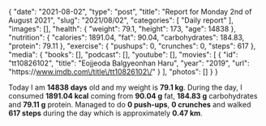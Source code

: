 {
    "date": "2021-08-02",
    "type": "post",
    "title": "Report for Monday 2nd of August 2021",
    "slug": "2021\/08\/02",
    "categories": [
        "Daily report"
    ],
    "images": [],
    "health": {
        "weight": 79.1,
        "height": 173,
        "age": 14838
    },
    "nutrition": {
        "calories": 1891.04,
        "fat": 90.04,
        "carbohydrates": 184.83,
        "protein": 79.11
    },
    "exercise": {
        "pushups": 0,
        "crunches": 0,
        "steps": 617
    },
    "media": {
        "books": [],
        "podcast": [],
        "youtube": [],
        "movies": [
            {
                "id": "tt10826102",
                "title": "Eojjeoda Balgyeonhan Haru",
                "year": "2019",
                "url": "https:\/\/www.imdb.com\/title\/tt10826102\/"
            }
        ],
        "photos": []
    }
}

Today I am <strong>14838 days</strong> old and my weight is <strong>79.1 kg</strong>. During the day, I consumed <strong>1891.04 kcal</strong> coming from <strong>90.04 g</strong> fat, <strong>184.83 g</strong> carbohydrates and <strong>79.11 g</strong> protein. Managed to do <strong>0 push-ups</strong>, <strong>0 crunches</strong> and walked <strong>617 steps</strong> during the day which is approximately <strong>0.47 km</strong>.